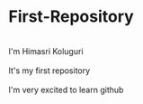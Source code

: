 # First-Repository
<br>I'm Himasri Koluguri<br>
<br>It's my first repository<br>
<br>I'm very excited to learn github<br>

